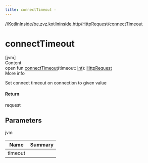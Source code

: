```yaml
---
title: connectTimeout -
---
```

//[KotlinInside](../../index.md)/[be.zvz.kotlininside.http](../index.md)/[HttpRequest](index.md)/[connectTimeout](connect-timeout.md)



# connectTimeout  
[jvm]  
Content  
open fun [connectTimeout](connect-timeout.md)(timeout: [Int](https://kotlinlang.org/api/latest/jvm/stdlib/kotlin/-int/index.html)): [HttpRequest](index.md)  
More info  


Set connect timeout on connection to given value



#### Return  


request



## Parameters  
  
jvm  
  
|  Name|  Summary| 
|---|---|
| <a name="be.zvz.kotlininside.http/HttpRequest/connectTimeout/#int/PointingToDeclaration/"></a>timeout| <a name="be.zvz.kotlininside.http/HttpRequest/connectTimeout/#int/PointingToDeclaration/"></a>
  
  



